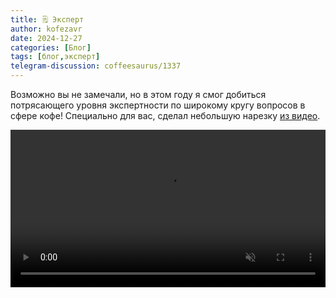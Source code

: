 ```yaml
---
title: 🗒 Эксперт
author: kofezavr
date: 2024-12-27
categories: [Блог]
tags: [блог,эксперт]
telegram-discussion: coffeesaurus/1337
--- 
```

Возможно вы не замечали, но в этом году я смог добиться потрясающего уровня экспертности по широкому кругу вопросов в сфере кофе! Специально для вас, сделал небольшую нарезку [из видео](https://www.youtube.com/@coffeesaurus/videos). 

<video width="100%" preload="auto" muted controls>
    <source src="/assets/img/posts/24/12/expert.mov" type="video/mp4"/>
</video>